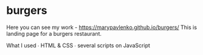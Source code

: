 # burgers
Here you can see my work - https://marypavlenko.github.io/burgers/ 
This is landing page for a burgers restaurant.

What I used
∙ HTML & CSS
∙ several scripts on JavaScript

